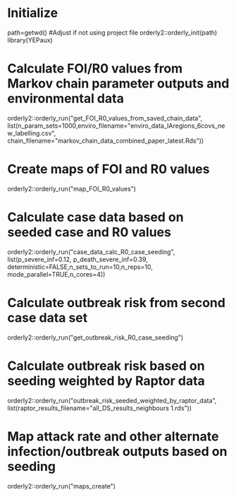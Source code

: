 # Initialize
path=getwd() #Adjust if not using project file
orderly2::orderly_init(path)
library(YEPaux)

# Calculate FOI/R0 values from Markov chain parameter outputs and environmental data
orderly2::orderly_run("get_FOI_R0_values_from_saved_chain_data",
  list(n_param_sets=1000,enviro_filename="enviro_data_IAregions_6covs_new_labelling.csv",
  chain_filename="markov_chain_data_combined_paper_latest.Rds"))

# Create maps of FOI and R0 values
orderly2::orderly_run("map_FOI_R0_values")

# Calculate case data based on seeded case and R0 values
orderly2::orderly_run("case_data_calc_R0_case_seeding",
                      list(p_severe_inf=0.12, p_death_severe_inf=0.39, deterministic=FALSE,n_sets_to_run=10,n_reps=10,
                           mode_parallel=TRUE,n_cores=4))

# Calculate outbreak risk from second case data set
orderly2::orderly_run("get_outbreak_risk_R0_case_seeding")

# Calculate outbreak risk based on seeding weighted by Raptor data
orderly2::orderly_run("outbreak_risk_seeded_weighted_by_raptor_data",
  list(raptor_results_filename="all_DS_results_neighbours 1.rds"))
  
# Map attack rate and other alternate infection/outbreak outputs based on seeding
orderly2::orderly_run("maps_create")